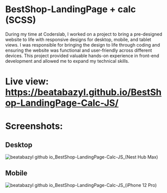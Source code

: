 # BestShop-LandingPage + calc (SCSS)

During my time at Coderslab, I worked on a project to bring a pre-designed website to life with responsive designs for desktop, 
mobile, and tablet views. I was responsible for bringing the design to life through coding and ensuring the website was functional 
and user-friendly across different devices. This project provided valuable hands-on experience in front-end development 
and allowed me to expand my technical skills.

# Live view:  https://beatabazyl.github.io/BestShop-LandingPage-Calc-JS/

# Screenshots:

## Desktop

![beatabazyl github io_BestShop-LandingPage-Calc-JS_(Nest Hub Max)](https://user-images.githubusercontent.com/79706469/217603666-4b089865-4d92-4d81-89a5-07d4feb5e760.png)


## Mobile

![beatabazyl github io_BestShop-LandingPage-Calc-JS_(iPhone 12 Pro)](https://user-images.githubusercontent.com/79706469/217603652-6e6bafc9-2123-45c2-9fd8-5d1f9ebc8013.png)

